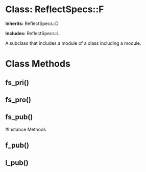 # Class: ReflectSpecs::F
**Inherits:** ReflectSpecs::D
    
**Includes:** ReflectSpecs::L
  

A subclass that includes a module of a class including a module.


# Class Methods
## fs_pri() [](#method-c-fs_pri)
## fs_pro() [](#method-c-fs_pro)
## fs_pub() [](#method-c-fs_pub)

#Instance Methods
## f_pub() [](#method-i-f_pub)

## l_pub() [](#method-i-l_pub)

